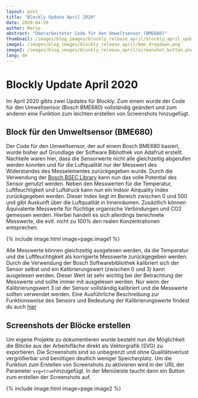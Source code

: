 ```yaml
---
layout: post
title: "Blockly Update April 2020"
date: 2020-04-20
author: Mario
abstract: "Überarbeiteter Code für den Umweltsensor (BME680)"
thumbnail: /images/blog_images/blockly_release_april/blockly_april_update.png
image1: /images/blog_images/blockly_release_april/bme_dropdown.png
image2: /images/blog_images/blockly_release_april/screenshot_button.png
lang: de
---
```

Blockly Update April 2020
============

Im April 2020 gibts zwei Updates für Blockly. Zum einem wurde der Code für den Umweltsensor (Bosch BME680) vollständig geändert und zum anderen eine Funktion zum leichten erstellen von Screenshots hinzugefügt. 

## Block für den Umweltsensor (BME680)

Der Code für den Umweltsensor, der auf einem Bosch BME680 basiert, wurde bisher auf Grundlage der Software Bibliothek von Adafruit erstellt. Nachteile waren hier, dass die Sensorwerte nicht alle gleichzeitig abgerufen werden konnten und für die Luftqualität nur der Messwert des Widerstandes des Messelementes zurückgegeben wurde. Durch die Verwendung der [Bosch BSEC Library](https://github.com/BoschSensortec/BSEC-Arduino-library/) kann nun das volle Potential des Sensor genutzt werden. Neben den Messwerten für die Temperatur, Luftfeuchtigkeit und Luftdruck kann nun ein Indoor Airquality Index zurückgegeben werden. Dieser Index liegt im Bereich zwischen 0 und 500 und gibt Auskunft über die Luftqualität in Innenräumen. Zusäztlich können Äquivalente Messwerte für flüchtige organische Verbindungen und CO2 gemessen werden. Hierbei handelt es sich allerdings berechnete Messwerte, die evtl. nicht zu 100% den realen Konzentrationen entsprechen. 

{% include image.html image=page.image1 %}

Alle Messwerte können gleichzeitig ausgelesen werden, da die Temperatur und die Luftfeuchtigkeit als korrigierte Messwerte zurückgegeben werden. Durch die Verwendung der Bosch Softwarebibliothek kalibriert sich der Sensor selbst und ein Kalibrierungswert (zwischen 0 und 3) kann ausgelesen werden. Dieser Wert ist sehr wichtig bei der Betrachtung der Messwerte und sollte immer mit ausgelesen werden. Nur wenn der Kalibrierungswert 3 ist der Sensor vollständig kalibriert und die Messwerte sollten verwendet werden. Eine Ausführliche Beschreibung zur Funktionsweise des Sensors und Bedeutung der Kalibrierungswerte findest du auch [hier](https://docs.google.com/document/d/1RoSpponHep71qok9Q_on9GVQV-JnCTDov1xyAkGQvwk/edit#heading=h.x9czn1gslum6)  


## Screenshots der Blöcke erstellen

Um eigene Projekte zu dokumentieren wurde besteht nun die Möglichkeit die Blöcke aus der Arbeitsfläche direkt als Vektorgrafik (SVG) zu exportieren. Die Screenshots sind so unbegrenzt und ohne Qualitätsverlust vergrößerbar und benötigen deutlich weniger Speicherplatz. Um die Funktion zum Erstellen von Screenshots zu aktivieren wird in der URL der Parameter `svg=true`hinzugefügt. In der Menüleiste taucht dann ein Button zum erstellen der Screenshots auf. 

{% include image.html image=page.image2 %}

